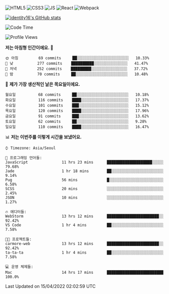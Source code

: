![HTML5](https://img.shields.io/badge/html5-E34F26?style=for-the-badge&logo=html5&logoColor=white)
![CSS3](https://img.shields.io/badge/css3-1572B6?style=for-the-badge&logo=css3&logoColor=white)
![JS](https://img.shields.io/badge/js-F7DF1E?style=for-the-badge&logo=javascript&logoColor=black)
![React](https://img.shields.io/badge/react-61DAFB?style=for-the-badge&logo=javascript&logoColor=black)
![Webpack](https://img.shields.io/badge/webpack-8DD6F9?style=for-the-badge&logo=webpack&logoColor=black)

[![identity16's GitHub stats](https://github-readme-stats.vercel.app/api?username=identity16&theme=graywhite&show_icons=true)](https://github.com/anuraghazra/github-readme-stats)

<!--START_SECTION:waka-->
![Code Time](http://img.shields.io/badge/Code%20Time-14%20hrs%2047%20mins-blue)

![Profile Views](http://img.shields.io/badge/Profile%20Views-5-blue)

**저는 아침형 인간이에요. 🐤** 

```text
🌞 아침         69 commits     ██░░░░░░░░░░░░░░░░░░░░░░░   10.33% 
🌆 낮　         277 commits    ██████████░░░░░░░░░░░░░░░   41.47% 
🌃 저녁         252 commits    █████████░░░░░░░░░░░░░░░░   37.72% 
🌙 밤　         70 commits     ██░░░░░░░░░░░░░░░░░░░░░░░   10.48%

```
📅 **제가 가장 생산적인 날은 목요일이에요.** 

```text
월요일          68 commits     ██░░░░░░░░░░░░░░░░░░░░░░░   10.18% 
화요일          116 commits    ████░░░░░░░░░░░░░░░░░░░░░   17.37% 
수요일          101 commits    ███░░░░░░░░░░░░░░░░░░░░░░   15.12% 
목요일          120 commits    ████░░░░░░░░░░░░░░░░░░░░░   17.96% 
금요일          91 commits     ███░░░░░░░░░░░░░░░░░░░░░░   13.62% 
토요일          62 commits     ██░░░░░░░░░░░░░░░░░░░░░░░   9.28% 
일요일          110 commits    ████░░░░░░░░░░░░░░░░░░░░░   16.47%

```


📊 **저는 이번주를 이렇게 시간을 보냈어요.** 

```text
⌚︎ Timezone: Asia/Seoul

💬 프로그래밍 언어들: 
JavaScript               11 hrs 23 mins      ████████████████████░░░░░   79.68% 
Jade                     1 hr 18 mins        ██░░░░░░░░░░░░░░░░░░░░░░░   9.14% 
Pug                      56 mins             █░░░░░░░░░░░░░░░░░░░░░░░░   6.58% 
SCSS                     20 mins             ░░░░░░░░░░░░░░░░░░░░░░░░░   2.45% 
JSON                     10 mins             ░░░░░░░░░░░░░░░░░░░░░░░░░   1.27%

🔥 에디터들: 
WebStorm                 13 hrs 12 mins      ███████████████████████░░   92.42% 
VS Code                  1 hr 4 mins         ██░░░░░░░░░░░░░░░░░░░░░░░   7.58%

🐱‍💻 프로젝트들: 
carmore-web              13 hrs 12 mins      ███████████████████████░░   92.42% 
ta-ta-ta                 1 hr 4 mins         ██░░░░░░░░░░░░░░░░░░░░░░░   7.58%

💻 운영 체제들: 
Mac                      14 hrs 17 mins      █████████████████████████   100.0%

```


 Last Updated on 15/04/2022 02:02:59 UTC
<!--END_SECTION:waka-->
